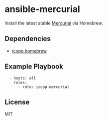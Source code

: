 # ansible-mercurial

Install the latest stable [Mercurial](https://www.mercurial-scm.org) via Homebrew.

## Dependencies

* [icopp.homebrew](https://github.com/icopp/ansible-homebrew)

## Example Playbook

```
  - hosts: all
    roles:
      - role: icopp.mercurial
```

## License

MIT
